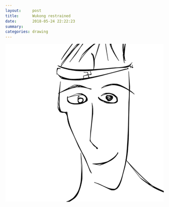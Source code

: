 ```yaml
---
layout:     post
title:      Wukong restrained
date:       2018-05-24 22:22:23
summary:    
categories: drawing
---
```

![Wukong restrained](/images/diary/Wukong-restrained.png ".")

